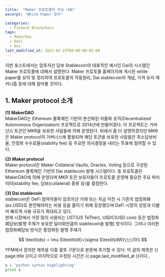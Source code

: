 ```yaml
---
title:  "Maker 프로토콜의 주요 내용"
excerpt: "White Paper 정리"

categories:
  - Fintech_Blockchain
tags:
  - MakerDao
  - DeFi
  - Dai
last_modified_at: 2022-02-23T08:06:00-05:00
---
```


 이번 포스트에서는 암호자산 담보 Stablecoin의 대표적인 예시인 Dai의 시스템인 Maker 프로토콜에 대해서 설명한다. Maker 프로토콜 홈페이지에 게시된 white paper를 요약 및 정리하여 프로토콜의 작동원리, Dai stablecoin의 개념, 가격 유지 매커니즘 등에 대해 알아볼 것이다.   


## 1. Maker protocol 소개    

**(1) MakerDAO**
<br>
MakerDAO는 Ethereum 블록체인 기반의 분산화된 자율화 조직(Decentralized Autonomous Organization) 프로젝트로 2014년에 만들어졌다. 이 프로젝트는 거버넌스 토큰인 MKR을 보유한 사람들에 의해 운영된다. 뒤에서 좀 더 설명하겠지만 MKR은 Maker protocol의 거버너스에 활용되며 해당 토큰을 보유한 사람들은 최소담보비율, 안정화 수수료율(stability fee) 등 주요한 의사결정을 내리는 투표에 참여할 수 있다.

**(2) Maker protocol**
<br>
Maker protocol은 Maker Collateral Vaults, Oracles, Voting 등으로 구성된 Ethereum 블록체인 기반의 Dai stablecoin 발행 시스템이다. 동 프로토콜은 MakerDAO에 의해 운영되며 MKR 토큰 보유자들이 프로토콜 운영에 필요한 주요 파라미터(stability fee, 담보(collateral) 종류 등)를 결정한다. 

**(3) Dai stablecoin**
<br>
stablecoin은 DeFi 참여자들이 암호자산 거래 또는 자금 이전 시 기존의 법정화폐(ex.USD)로 환전해야하는 비용 등을 줄이기 위해 등장했으며 DeFi 시장의 성장과 더불어 빠르게 사용 규모가 확대되고 있다.  
현재 시장에서 가장 많이 사용되는 UST(US TeTher), USDC(USD coin) 등은 법정화폐담보(발행 주체가 보유한 달러화만큼의 stablecoin을 발행) 방식이다. 그러나 이러한 법정화폐담보 방식은 중앙화된 발행 주체가 


$$
\textit{ds} = \mu S\textit{dt}+\sigma S\textit{dW}\;\;\;(1)\\
$$

 
YFM에서 정의한 제목을 이중 괄호 구문으로 본문에 추가할 수 있다.
이 글의 제목은 {{ page.title }}이고
마지막으로 수정된 시간은 {{ page.last_modified_at }}이다..

```python
s = 'python syntax highlighting'
print s
```
